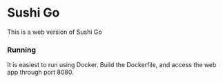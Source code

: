 # Sushi Go

This is a web version of Sushi Go

### Running

It is easiest to run using Docker. Build the Dockerfile, and access the web
app through port 8080.
